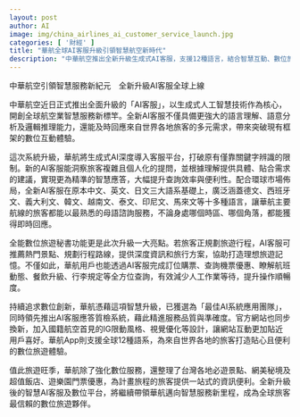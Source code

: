 ```yaml
---
layout: post
author: AI
image: img/china_airlines_ai_customer_service_launch.jpg
categories: [ '財經' ]
title: "華航全球AI客服升級引領智慧航空新時代"
description: "中華航空推出全新升級生成式AI客服，支援12種語言，結合智慧互動、數位旅遊秘書、即時查詢及一站式旅遊資訊，打造全球旅客無縫數位服務體驗。"
---
```

中華航空引領智慧服務新紀元　全新升級AI客服全球上線

中華航空近日正式推出全面升級的「AI客服」，以生成式人工智慧技術作為核心，開創全球航空業智慧服務新標竿。全新AI客服不僅具備更強大的語言理解、語意分析及邏輯推理能力，還能及時回應來自世界各地旅客的多元需求，帶來突破現有框架的數位互動體驗。

這次系統升級，華航將生成式AI深度導入客服平台，打破原有僅靠關鍵字辨識的限制。新的AI客服能洞察旅客複雜且個人化的提問，並根據理解提供具體、貼合需求的建議，實現更為精準的智慧應答，大幅提升查詢效率與便利性。配合環球市場佈局，全新AI客服在原本中文、英文、日文三大語系基礎上，廣泛涵蓋德文、西班牙文、義大利文、韓文、越南文、泰文、印尼文、馬來文等十多種語言，讓華航主要航線的旅客都能以最熟悉的母語諮詢服務，不論身處哪個時區、哪個角落，都能獲得即時回應。

全能數位旅遊秘書功能更是此次升級一大亮點。若旅客正規劃旅遊行程，AI客服可推薦熱門景點、規劃行程路線，提供深度資訊和旅行方案，協助打造理想旅遊記憶。不僅如此，華航用戶也能透過AI客服完成訂位購票、查詢機票優惠、瞭解航班動態、餐飲升級、行李規定等全方位查詢，有效減少人工作業等待，提升操作順暢度。

持續追求數位創新，華航憑藉這項智慧升級，已獲選為「最佳AI系統應用團隊」，同時領先推出AI客服應答質檢系統，藉此精進服務品質與準確度。官方網站也同步換新，加入國籍航空首見的IG限動風格、視覺優化等設計，讓網站互動更加貼近用戶喜好。華航App則支援全球12種語系，為來自世界各地的旅客打造貼心且便利的數位旅遊體驗。

值此旅遊旺季，華航除了強化數位服務，還整理了台灣各地必遊景點、網美秘境及超值飯店、遊樂園門票優惠，為計畫旅程的旅客提供一站式的資訊便利。全新升級後的智慧AI客服及數位平台，將繼續帶領華航邁向智慧服務新里程，成為全球旅客最信賴的數位旅遊夥伴。